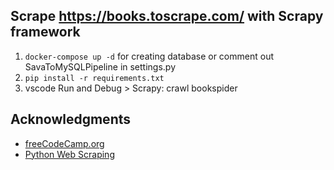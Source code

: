 ## Scrape https://books.toscrape.com/ with Scrapy framework

1. `docker-compose up -d` for creating database or comment out SavaToMySQLPipeline in settings.py
2. `pip install -r requirements.txt`
2. vscode Run and Debug > Scrapy: crawl bookspider

## Acknowledgments

* [freeCodeCamp.org](https://www.youtube.com/c/Freecodecamp)
* [Python Web Scraping](https://www.youtube.com/watch?v=mBoX_JCKZTE)
